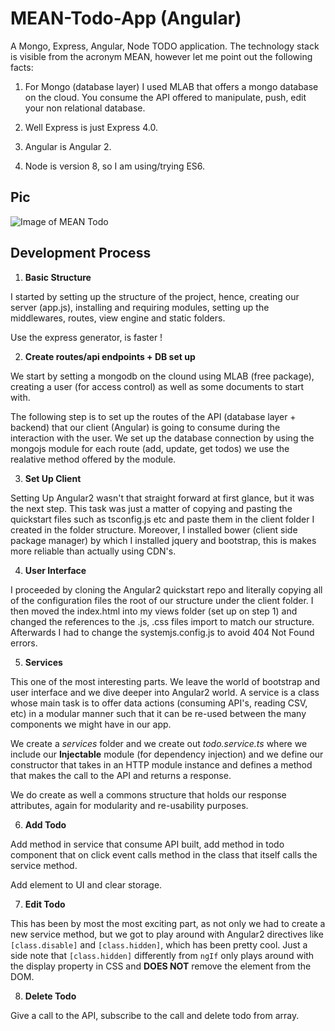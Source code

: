 # **MEAN-Todo-App (Angular)**

A Mongo, Express, Angular, Node TODO application. The technology stack is visible from the acronym MEAN, however let me point out the following facts:

1. For Mongo (database layer) I used MLAB that offers a mongo database on the cloud. You consume the API offered to manipulate, push, edit your non relational database.

2. Well Express is just Express 4.0.
3. Angular is Angular 2.
4. Node is version 8, so I am using/trying ES6.

## **Pic**
![Image of MEAN Todo](https://github.com/itaouil95/MEAN-Todo-App/blob/master/todo.png)
## **Development Process**

1. **Basic Structure**

I started by setting up the structure of the project, hence, creating our server (app.js), installing and requiring modules, setting up the middlewares, routes, view engine and static folders.

Use the express generator, is faster !

2. **Create routes/api endpoints + DB set up**

We start by setting a mongodb on the clound using MLAB (free package), creating a user (for access control) as well as some documents to start with.

The following step is to set up the routes of the API (database layer + backend) that our client (Angular) is going to consume during the interaction with the user. We set up the database connection by using the mongojs module for each route (add, update, get todos) we use the realative method offered by the module.

3. **Set Up Client**

Setting Up Angular2 wasn't that straight forward at first glance, but it was the next step. This task was just a matter of copying and pasting the quickstart files such as tsconfig.js etc and paste them in the client folder I created in the folder structure. Moreover, I installed bower (client side package manager) by which I installed jquery and bootstrap, this is makes more reliable than actually using CDN's.

4. **User Interface**

I proceeded by cloning the Angular2 quickstart repo and literally copying all of the configuration files the root of our structure under the client folder. I then moved the index.html into my views folder (set up on step 1) and changed the references to the .js, .css files import to match our structure. Afterwards I had to change the systemjs.config.js to avoid 404 Not Found errors.

5. **Services**

This one of the most interesting parts. We leave the world of bootstrap and user interface and we dive deeper into Angular2 world. A service is a class whose main task is to offer data actions (consuming API's, reading CSV, etc) in a modular manner such that it can be re-used between the many components we might have in our app.

We create a *services* folder and we create out *todo.service.ts* where we include our **Injectable** module (for dependency injection) and we define our constructor that takes in an HTTP module instance and defines a method that makes the call to the API and returns a response.

We do create as well a commons structure that holds our response attributes, again for modularity and re-usability purposes.

6. **Add Todo**

Add method in service that consume API built, add method in todo component that on click event calls method in the class that itself calls the service method.

Add element to UI and clear storage.

7. **Edit Todo**

This has been by most the most exciting part, as not only we had to create a new service method, but we got to play around with Angular2 directives like ```[class.disable]``` and ```[class.hidden]```, which has been pretty cool. Just a side note that ```[class.hidden]``` differently from ```ngIf``` only plays around with the display property in CSS and **DOES NOT** remove the element from the DOM.

8. **Delete Todo**

Give a call to the API, subscribe to the call and delete todo from array.
